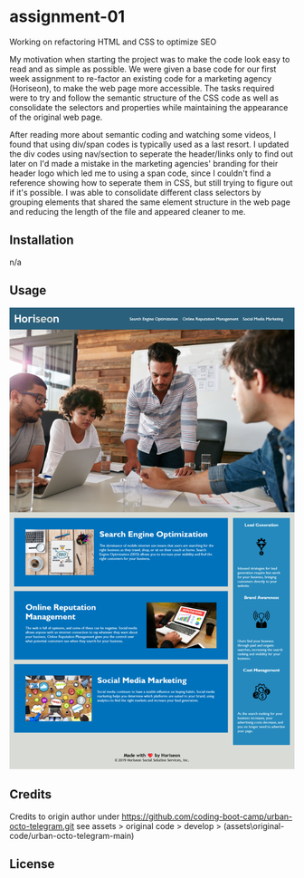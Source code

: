 # assignment-01
Working on refactoring HTML and CSS to optimize SEO

My motivation when starting the project was to make the code look easy to read and as simple as possible. We were given a base code for our first week assignment to re-factor an existing code for a marketing agency (Horiseon), to make the web page more accessible. The tasks required were to try and follow the semantic structure of the CSS code as well as consolidate the selectors and properties while maintaining the appearance of the original web page. 

After reading more about semantic coding and watching some videos, I found that using div/span codes is typically used as a last resort. I updated the div codes using nav/section to seperate the header/links only to find out later on I'd made a mistake in the marketing agencies' branding for their header logo which led me to using a span code, since I couldn't find a reference showing how to seperate them in CSS, but still trying to figure out if it's possible. I was able to consolidate different class selectors by grouping elements that shared the same element structure in the web page and reducing the length of the file and appeared cleaner to me. 

## Installation

n/a

## Usage

![see screenshot](assets/images/screenshot.png)


## Credits

Credits to origin author under https://github.com/coding-boot-camp/urban-octo-telegram.git
see assets > original code > develop > (assets\original-code/urban-octo-telegram-main)

## License


